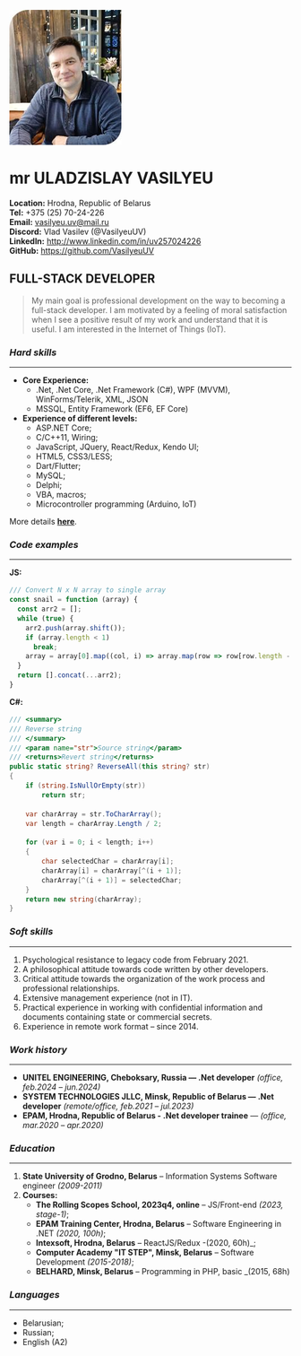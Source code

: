 ![Uladzislau Vasilyeu](./assets/img/photo_2023-11-02.jpg)

**mr ULADZISLAY VASILYEU**
==========================

**Location:**   Hrodna, Republic of Belarus   
**Tel:**        +375 (25) 70-24-226   
**Email:**	    vasilyeu.uv@mail.ru   
**Discord:**    Vlad Vasilev (@VasilyeuUV)   
**LinkedIn:**	http://www.linkedin.com/in/uv257024226   
**GitHub:**	    https://github.com/VasilyeuUV   
     
## **FULL-STACK DEVELOPER** ##
> My main goal is professional development on the way to becoming a full-stack developer. I am motivated by a feeling of moral satisfaction when I see a positive result of my work and understand that it is useful. I am interested in the Internet of Things (IoT).


### ***Hard skills*** ###
-------------------
* **Core Experience:**
    - .Net, .Net Core, .Net Framework (C#), WPF (MVVM), WinForms/Telerik, XML, JSON
    - MSSQL, Entity Framework (EF6, EF Core)
* **Experience of different levels:**
	- ASP.NET Core;
	- C/C++11, Wiring; 
	- JavaScript, JQuery, React/Redux, Kendo UI;
	- HTML5, CSS3/LESS;
	- Dart/Flutter;
	- MySQL;
	- Delphi;
	- VBA, macros;
	- Microcontroller programming (Arduino, IoT)   
  
More details [**here**](https://drive.google.com/file/d/10RU6Mt26hfjN3W7A9fpETsXjP2vv7nOX/view?usp=sharing).


### ***Code examples*** ###
---------------------------
**JS:**
```javascript
/// Convert N x N array to single array
const snail = function (array) {
  const arr2 = [];
  while (true) {
    arr2.push(array.shift());
    if (array.length < 1)
      break;
    array = array[0].map((col, i) => array.map(row => row[row.length - i - 1]));
  }
  return [].concat(...arr2);
}
```

**C#:**
```c#
/// <summary>
/// Reverse string
/// </summary>
/// <param name="str">Source string</param>
/// <returns>Revert string</returns>
public static string? ReverseAll(this string? str)
{
    if (string.IsNullOrEmpty(str))
        return str;

    var charArray = str.ToCharArray();
    var length = charArray.Length / 2;

    for (var i = 0; i < length; i++)
    {
        char selectedChar = charArray[i];
        charArray[i] = charArray[^(i + 1)];
        charArray[^(i + 1)] = selectedChar;
    }
    return new string(charArray);
}
```
### ***Soft skills*** ###
-------------------
1. Psychological resistance to legacy code from February 2021.
1. A philosophical attitude towards code written by other developers.
1. Critical attitude towards the organization of the work process and professional relationships.
1. Extensive management experience (not in IT).
1. Practical experience in working with confidential information and documents containing state or commercial secrets.
1. Experience in remote work format – since 2014.


### ***Work history*** ###
--------------------
- **UNITEL ENGINEERING, Cheboksary, Russia — .Net developer** _(office, feb.2024 – jun.2024)_     
- **SYSTEM TECHNOLOGIES JLLC, Minsk, Republic of Belarus — .Net developer** _(remote/office, feb.2021 – jul.2023)_     
- **EPAM, Hrodna, Republic of Belarus - .Net developer trainee** —	_(office, mar.2020 – apr.2020)_ 

### ***Education*** ###
-----------------------
1. **State University of Grodno, Belarus** – Information Systems Software  engineer _(2009-2011)_
1. **Courses:**
   * **The Rolling Scopes School, 2023q4, online** – JS/Front-end	_(2023, stage-1)_;
   * **EPAM Training Center, Hrodna, Belarus** – Software Engineering in .NET	_(2020, 100h)_;
   * **Intexsoft, Hrodna, Belarus** – ReactJS/Redux -(2020, 60h)_;
   * **Computer Academy "IT STEP", Minsk, Belarus** – Software Development _(2015-2018)_;
   * **BELHARD, Minsk, Belarus** – Programming in PHP, basic _(2015, 68h)

### ***Languages*** ###
-----------------------
* Belarusian;
* Russian;
* English (A2)